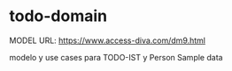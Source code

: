 # todo-domain

MODEL
URL:  https://www.access-diva.com/dm9.html

modelo y use cases para TODO-IST y Person
Sample data 
